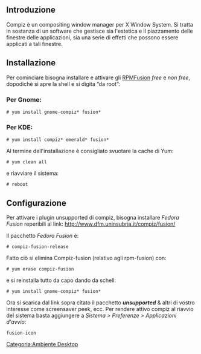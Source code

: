 Introduzione
------------

Compiz è un compositing window manager per X Window System. Si tratta in sostanza di un software che gestisce sia l'estetica e il piazzamento delle finestre delle applicazioni, sia una serie di effetti che possono essere applicati a tali finestre.

Installazione
-------------

Per cominciare bisogna installare e attivare gli [RPMFusion](RPMFusion "wikilink") *free* e *non free*, dopodichè si apre la shell e si digita “da root”:

### Per Gnome:

`# yum install gnome-compiz* fusion*`

### Per KDE:

`# yum install compiz* emerald* fusion* `

Al termine dell'installazione è consigliato svuotare la cache di Yum:

`# yum clean all `

e riavviare il sistema:

`# reboot`

Configurazione
--------------

Per attivare i plugin unsupported di compiz, bisogna installare *Fedora Fusion* reperibili al link:
<http://www.dfm.uninsubria.it/compiz/fusion/>

Il pacchetto *Fedora Fusion* è:

`# compiz-fusion-release `

Fatto ciò si elimina Compiz-fusion (relativo agli rpm-fusion) con:

`# yum erase compiz-fusion `

e si reinstalla tutto da capo dando da schell:

`# yum install gnome-compiz* fusion* `

Ora si scarica dal link sopra citato il pacchetto ***unsupported*** & altri di vostro interesse come screensaver peek, ecc. Per rendere attivo compiz al riavvio del sistema basta aggiungere a *Sistema &gt; Preferenze &gt; Applicazioni d'avvio*:

`fusion-icon`

[Categoria:Ambiente Desktop](Categoria:Ambiente_Desktop "wikilink")
